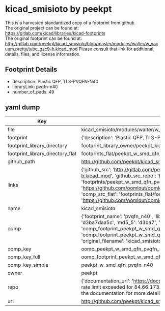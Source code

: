 # kicad_smisioto by peekpt  
This is a harvested standardized copy of a footprint from github.  
The original project can be found at:  
https://gitlab.com/kicad/libraries/kicad-footprints  
The original footprint can be found at:
http://gitlab.com/peekpt/kicad_smisioto/blob/master/modules/walter/w_vacuum.pretty/tube_gzc9-b.kicad_mod
Please consult that link for additional, details, files, and license information.  
## Footprint Details
* description: Plastic QFP, TI S-PVQFN-N40  
* libraryLink: pvqfn-n40  
* number_of_pads: 49  
## yaml dump  
| Key | Value |  
| --- | --- |  
| file | kicad_smisioto/modules/walter/w_smd_qfn.pretty/pvqfn-n40.kicad_mod |  
| footprint | {'description': 'Plastic QFP, TI S-PVQFN-N40', 'libraryLink': 'pvqfn-n40', 'number_of_pads': 49} |  
| footprint_library_directory | footprint_library_owner/peekpt_kicad_smisioto |  
| footprint_library_directory_flat | footprints_flat/peekpt_w_smd_qfn_pvqfn_n40/working |  
| github_path | http://github.com/peekpt/kicad_smisioto/blob/master/modules/walter/w_smd_qfn.pretty/pvqfn-n40.kicad_mod |  
| links | {'github_src': 'http://gitlab.com/peekpt/kicad_smisioto/blob/master/modules/walter/w_vacuum.pretty/tube_gzc9-b.kicad_mod', 'github_src_repo': 'https://gitlab.com/kicad/libraries/kicad-footprints', 'oomp_bot': 'footprints/peekpt_w_smd_qfn_pvqfn_n40/working', 'oomp_bot_github': 'https://github.com/oomlout/oomlout_oomp_footprint_bot/tree/main/footprints/peekpt_w_smd_qfn_pvqfn_n40/working', 'oomp_src_flat': 'footprints_flat/footprints_flat/peekpt_w_smd_qfn_pvqfn_n40/working', 'oomp_src_flat_github': 'https://github.com/oomlout/oomlout_oomp_footprint_src/tree/main/footprints_flat/peekpt_w_smd_qfn_pvqfn_n40/working'} |  
| name | kicad_smisioto |  
| oomp | {'footprint_name': 'pvqfn_n40', 'library_name': 'w_smd_qfn', 'md5': 'd3ba7daa5cd6a5c7ebeacab8327c0f0e', 'md5_10': 'd3ba7daa5c', 'md5_5': 'd3ba7', 'md5_6': 'd3ba7d', 'oomp_key': 'oomp_peekpt_w_smd_qfn_pvqfn_n40', 'oomp_key_extra': 'oomp_footprint_peekpt_w_smd_qfn_pvqfn_n40', 'oomp_key_full': 'oomp_footprint_peekpt_w_smd_qfn_pvqfn_n40_d3ba7d', 'oomp_key_simple': 'peekpt_w_smd_qfn_pvqfn_n40', 'original_filename': 'kicad_smisioto/modules/walter/w_smd_qfn.pretty/pvqfn-n40.kicad_mod', 'owner_name': 'peekpt'} |  
| oomp_key | oomp_peekpt_w_smd_qfn_pvqfn_n40 |  
| oomp_key_full | oomp_footprint_peekpt_w_smd_qfn_pvqfn_n40 |  
| oomp_key_simple | peekpt_w_smd_qfn_pvqfn_n40 |  
| owner | peekpt |  
| repo | {'documentation_url': 'https://docs.github.com/rest/overview/resources-in-the-rest-api#rate-limiting', 'message': "API rate limit exceeded for 84.66.173.59. (But here's the good news: Authenticated requests get a higher rate limit. Check out the documentation for more details.)"} |  
| url | http://github.com/peekpt/kicad_smisioto |  

